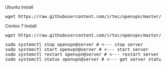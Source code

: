 Ubuntu Install
<pre>wget https://raw.githubusercontent.com/irtec/openvpn/master/openvpn-install.sh -O openvpn-install.sh && bash openvpn-install.sh</pre>

Centos 7 Install
<pre>wget https://raw.githubusercontent.com/irtec/openvpn/master/openvpn-install.sh -O openvpn-install.sh && bash openvpn-install.sh</pre>
<pre>sudo systemctl stop openvpn@server # <--- stop server
sudo systemctl start openvpn@server # <--- start server
sudo systemctl restart openvpn@server # <--- restart server
sudo systemctl status openvpn@server # <--- get server status
